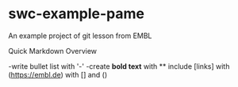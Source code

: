 # swc-example-pame
An example project of git lesson from EMBL

Quick Markdown Overview

-write bullet list with '-'
-create **bold text** with **
include [links] with (https://embl.de) with [] and ()
